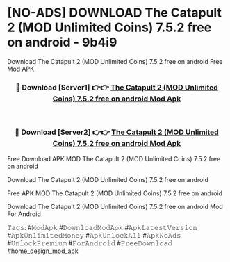 # [NO-ADS] DOWNLOAD The Catapult 2 (MOD Unlimited Coins) 7.5.2 free on android - 9b4i9
Download The Catapult 2 (MOD Unlimited Coins) 7.5.2 free on android Free Mod APK

<div align="center">
<h3>🔴 Download [Server1] 👉👉 <a href="https://apk-comot.site?title=The_Catapult_2_(MOD_Unlimited_Coins)_7.5.2_free_on_android">The Catapult 2 (MOD Unlimited Coins) 7.5.2 free on android Mod Apk</a></h3><br>

<h3>🔴 Download [Server2] 👉👉 <a href="https://apk-comot.site?title=The_Catapult_2_(MOD_Unlimited_Coins)_7.5.2_free_on_android">The Catapult 2 (MOD Unlimited Coins) 7.5.2 free on android Mod Apk</a></h3>
</div>


Free Download APK MOD The Catapult 2 (MOD Unlimited Coins) 7.5.2 free on android

Download The Catapult 2 (MOD Unlimited Coins) 7.5.2 free on android 

Free APK MOD The Catapult 2 (MOD Unlimited Coins) 7.5.2 free on android 

Download The Catapult 2 (MOD Unlimited Coins) 7.5.2 free on android Mod For Android

𝚃𝚊𝚐𝚜: #𝙼𝚘𝚍𝙰𝚙𝚔 #𝙳𝚘𝚠𝚗𝚕𝚘𝚊𝚍𝙼𝚘𝚍𝙰𝚙𝚔 #𝙰𝚙𝚔𝙻𝚊𝚝𝚎𝚜𝚝𝚅𝚎𝚛𝚜𝚒𝚘𝚗 #𝙰𝚙𝚔𝚄𝚗𝚕𝚒𝚖𝚒𝚝𝚎𝚍𝙼𝚘𝚗𝚎𝚢 #𝙰𝚙𝚔𝚄𝚗𝚕𝚘𝚌𝚔𝙰𝚕𝚕 #𝙰𝚙𝚔𝙽𝚘𝙰𝚍𝚜 #𝚄𝚗𝚕𝚘𝚌𝚔𝙿𝚛𝚎𝚖𝚒𝚞𝚖 #𝙵𝚘𝚛𝙰𝚗𝚍𝚛𝚘𝚒𝚍 #𝙵𝚛𝚎𝚎𝙳𝚘𝚠𝚗𝚕𝚘𝚊𝚍 #home_design_mod_apk